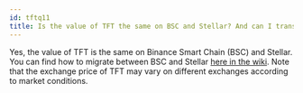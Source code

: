 ```yaml
---
id: tftq11
title: Is the value of TFT the same on BSC and Stellar? And can I transfer TFT to ThreeFold Connect?
---
```


Yes, the value of TFT is the same on Binance Smart Chain (BSC) and Stellar. You can find how to migrate between BSC and Stellar [here in the wiki](https://library.threefold.me/info/threefold#/tokens/threefold__tft_bsc_bridge). Note that the exchange price of TFT may vary on different exchanges according to market conditions.
